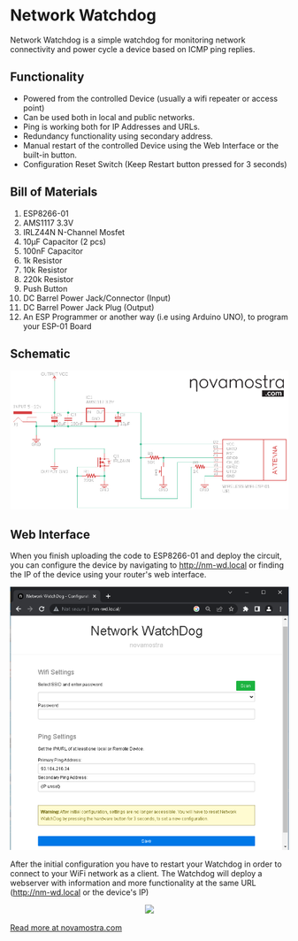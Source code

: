 # Network Watchdog
 Network Watchdog is a simple watchdog for monitoring network connectivity and power cycle a device based on ICMP ping replies. 
 
 ## Functionality
- Powered from the controlled Device (usually a wifi repeater or access point)
- Can be used both in local and public networks.
- Ping is working both for IP Addresses and URLs.
- Redundancy functionality using secondary address.
- Manual restart of the controlled Device using the Web Interface or the built-in button.
- Configuration Reset Switch (Keep Restart button pressed for 3 seconds)

## Bill of Materials
1) ESP8266-01
2) AMS1117 3.3V
3) IRLZ44N N-Channel Mosfet
4) 10μF Capacitor (2 pcs)
5) 100nF Capacitor
6) 1k Resistor
7) 10k Resistor
8) 220k Resistor
9) Push Button
10) DC Barrel Power Jack/Connector (Input)
11) DC Barrel Power Jack Plug (Output)
12) An ESP Programmer or another way (i.e using Arduino UNO), to program your ESP-01 Board

 ## Schematic
<p align="center">
  <img src="/schematic/networkWatchdog.jpg">
</p>

## Web Interface
When you finish uploading the code to ESP8266-01 and deploy the circuit, you can configure the device by navigating to http://nm-wd.local or finding the IP of the device using your router's web interface.
<p align="center">
  <img src="/screenshots/ap.png">
</p>

After the initial configuration you have to restart your Watchdog in order to connect to your WiFi network as a client. The Watchdog will deploy a webserver with information and more functionality at the same URL (http://nm-wd.local or the device's IP)
<p align="center">
  <img src="/schematic/control-page.png">
</p>

<a href="https://novamostra.com/2023/01/07/network-watchdog/">Read more at novamostra.com</a>

